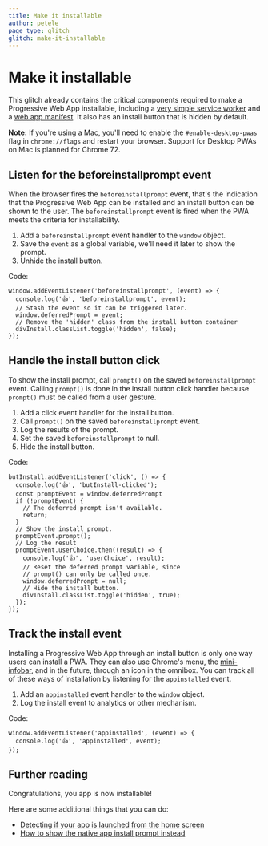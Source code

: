 ```yaml
---
title: Make it installable
author: petele
page_type: glitch
glitch: make-it-installable
---
```


# Make it installable

This glitch already contains the critical components required to make a
Progressive Web App installable, including a
[very simple service worker](https://glitch.com/edit/#!/make-it-installable?path=service-worker.js)
and a
[web app manifest](https://glitch.com/edit/#!/make-it-installable?path=manifest.json).
It also has an install button that is hidden by default.

**Note:** If you're using a Mac, you'll need to enable the `#enable-desktop-pwas`
flag in `chrome://flags` and restart your browser. Support for Desktop PWAs on
Mac is planned for Chrome 72.

## Listen for the beforeinstallprompt event

When the browser fires the `beforeinstallprompt` event, that's the indication
that the Progressive Web App can be installed and an install button can be shown
to the user. The `beforeinstallprompt` event is fired when the PWA meets the
criteria for installability.

1. Add a `beforeinstallprompt` event handler to the `window` object.
1. Save the `event` as a global variable, we'll need it later to show the
    prompt.
1. Unhide the install button.

Code:

```
window.addEventListener('beforeinstallprompt', (event) => {
  console.log('👍', 'beforeinstallprompt', event);
  // Stash the event so it can be triggered later.
  window.deferredPrompt = event;
  // Remove the 'hidden' class from the install button container
  divInstall.classList.toggle('hidden', false);
});
```

## Handle the install button click

To show the install prompt, call `prompt()` on the saved `beforeinstallprompt`
event. Calling `prompt()` is done in the install button click handler because
`prompt()` must be called from a user gesture.

1. Add a click event handler for the install button.
1. Call `prompt()` on the saved `beforeinstallprompt` event.
1. Log the results of the prompt.
1. Set the saved `beforeinstallprompt` to null.
1. Hide the install button.

Code:

```
butInstall.addEventListener('click', () => {
  console.log('👍', 'butInstall-clicked');
  const promptEvent = window.deferredPrompt
  if (!promptEvent) {
    // The deferred prompt isn't available.
    return;
  }
  // Show the install prompt.
  promptEvent.prompt();
  // Log the result
  promptEvent.userChoice.then((result) => {
    console.log('👍', 'userChoice', result);
    // Reset the deferred prompt variable, since 
    // prompt() can only be called once.
    window.deferredPrompt = null;
    // Hide the install button.
    divInstall.classList.toggle('hidden', true);
  });
});
```

## Track the install event

Installing a Progressive Web App through an install button is only one way users
can install a PWA. They can also use Chrome's menu, the
[mini-infobar](https://developers.google.com/web/fundamentals/app-install-banners/#the_mini-info_bar),
and in the future, through an icon in the omnibox. You can track all of these
ways of installation by listening for the `appinstalled` event.

1. Add an `appinstalled` event handler to the `window` object.
1. Log the install event to analytics or other mechanism.

Code:

```
window.addEventListener('appinstalled', (event) => {
  console.log('👍', 'appinstalled', event);
});
```

## Further reading

Congratulations, you app is now installable!

Here are some additional things that you can do:

+  [Detecting if your app is launched from the home screen](https://developers.google.com/web/fundamentals/app-install-banners/#detect-mode)
+  [How to show the native app install prompt instead](https://developers.google.com/web/fundamentals/app-install-banners/native)
